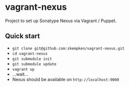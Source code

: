 vagrant-nexus
=============

Project to set up Sonatype Nexus via Vagrant / Puppet.

Quick start
-----------

* `git clone git@github.com:skempken/vagrant-nexus.git`
* `cd vagrant-nexus`
* `git submodule init`
* `git submodule update`
* `vagrant up`
* ...wait...
* Nexus should be available on `http://localhost:9000`
